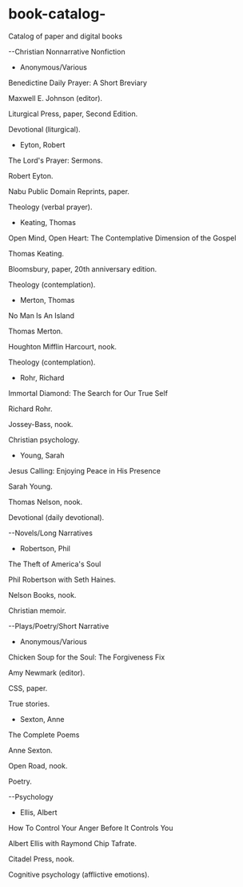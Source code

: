 # book-catalog-
Catalog of paper and digital books 

--Christian Nonnarrative Nonfiction

- Anonymous/Various 

Benedictine Daily Prayer: 
A Short Breviary 

Maxwell E. Johnson (editor).

Liturgical Press, paper, 
Second Edition. 

Devotional (liturgical). 

- Eyton, Robert

The Lord's Prayer: Sermons. 

Robert Eyton. 

Nabu Public Domain Reprints, paper. 

Theology (verbal prayer). 

- Keating, Thomas

Open Mind, Open Heart: 
The Contemplative Dimension of the Gospel

Thomas Keating. 

Bloomsbury, paper, 20th anniversary edition.

Theology (contemplation). 

- Merton, Thomas

No Man Is An Island 

Thomas Merton. 

Houghton Mifflin Harcourt, nook. 

Theology (contemplation). 

- Rohr, Richard 

Immortal Diamond: 
The Search for Our True Self

Richard Rohr. 

Jossey-Bass, nook. 

Christian psychology. 

- Young, Sarah

Jesus Calling: 
Enjoying Peace in His Presence 

Sarah Young. 

Thomas Nelson, nook. 

Devotional (daily devotional). 

--Novels/Long Narratives 

- Robertson, Phil 

The Theft of America's Soul

Phil Robertson with Seth Haines. 

Nelson Books, nook. 

Christian memoir. 


--Plays/Poetry/Short Narrative 

- Anonymous/Various

Chicken Soup for the Soul: The 
Forgiveness Fix

Amy Newmark (editor). 

CSS, paper. 

True stories. 


- Sexton, Anne

The Complete Poems 

Anne Sexton. 

Open Road, nook. 

Poetry. 


--Psychology 

- Ellis, Albert 

How To Control Your Anger Before It 
Controls You

Albert Ellis with Raymond Chip Tafrate. 

Citadel Press, nook. 

Cognitive psychology (afflictive emotions). 
